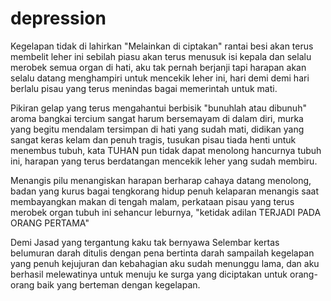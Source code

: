 # depression

Kegelapan tidak di lahirkan "Melainkan di ciptakan" rantai besi akan terus membelit leher ini sebilah piasu akan terus menusuk isi kepala dan selalu merobek semua organ di hati, aku tak pernah berjanji tapi harapan akan selalu datang menghampiri untuk mencekik leher ini, hari demi demi hari berlalu pisau yang terus menindas bagai memerintah untuk mati.

Pikiran gelap yang terus mengahantui berbisik "bunuhlah atau dibunuh" aroma bangkai tercium sangat harum bersemayam di dalam diri, murka yang begitu mendalam tersimpan di hati yang sudah mati, didikan yang sangat keras kelam dan penuh tragis, tusukan pisau tiada henti untuk menembus tubuh, kata TUHAN pun tidak dapat menolong hancurnya tubuh ini, harapan yang terus berdatangan mencekik leher yang sudah membiru.

Menangis pilu menangiskan harapan berharap cahaya datang menolong, badan yang kurus bagai tengkorang hidup penuh kelaparan menangis saat membayangkan makan di tengah malam, perkataan pisau yang terus merobek organ tubuh ini sehancur leburnya, "ketidak adilan TERJADI PADA ORANG PERTAMA"

Demi Jasad yang tergantung kaku tak bernyawa
Selembar kertas belumuran darah 
ditulis dengan pena bertinta darah
sampailah kegelapan yang penuh kejujuran dan kebahagian
aku sudah menunggu lama, dan aku berhasil melewatinya
untuk menuju ke surga yang diciptakan untuk orang-orang baik 
yang berteman dengan kegelapan.
